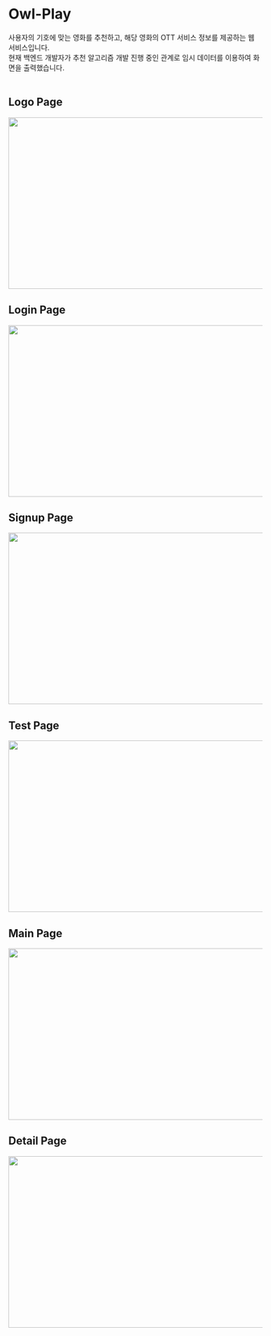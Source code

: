 <h1>Owl-Play</h1>
사용자의 기호에 맞는 영화를 추천하고, 해당 영화의 OTT 서비스 정보를 제공하는 웹 서비스입니다.<br>
현재 백엔드 개발자가 추천 알고리즘 개발 진행 중인 관계로 임시 데이터를 이용하여 화면을 출력했습니다.
<br><br>
<h2>Logo Page</h2>
<img src=https://github.com/DooHongKm/OwlPlay-FE/assets/127850414/83136b71-b67c-47bf-a7d1-60a826eca14b width=720 height=340>
<h2>Login Page</h2>
<img src=https://github.com/DooHongKm/OwlPlay-FE/assets/127850414/3118c6eb-de53-4f4a-bede-8e8ff35159b7 width=720 height=340>
<h2>Signup Page</h2>
<img src=https://github.com/DooHongKm/OwlPlay-FE/assets/127850414/8442e812-e452-4546-ad12-e8eebe8d6146 width=720 height=340>
<h2>Test Page</h2>
<img src=https://github.com/DooHongKm/OwlPlay-FE/assets/127850414/b69f3c89-7e19-46fa-ab5f-1d2f216e9dd1 width=720 height=340>
<h2>Main Page</h2>
<img src=https://github.com/DooHongKm/OwlPlay-FE/assets/127850414/ff64b16e-96a3-4e3c-b5db-a989fdddc9bd width=720 height=340>
<h2>Detail Page</h2>
<img src=https://github.com/DooHongKm/OwlPlay-FE/assets/127850414/c5a1fc05-f4c7-4ab5-b789-537753b19188 width=720 height=340>

